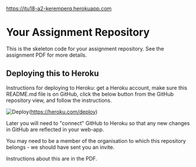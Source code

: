 https://itu18-a2-keremperq.herokuapp.com

# Your Assignment Repository

This is the skeleton code for your assignment repository. See the assignment PDF for more details.

## Deploying this to Heroku

Instructions for deploying to Heroku: get a Heroku account, make sure this README.md file is on GitHub, click the below button from the GitHub repository view, and follow the instructions.

![Deploy](https://www.herokucdn.com/deploy/button.png)(https://heroku.com/deploy)

Later you will need to "connect" GitHub to Heroku so that any new changes in GitHub are reflected in your web-app.

You may need to be a member of the organisation to which this repository belongs - we should have sent you an invite.

Instructions about this are in the PDF.
